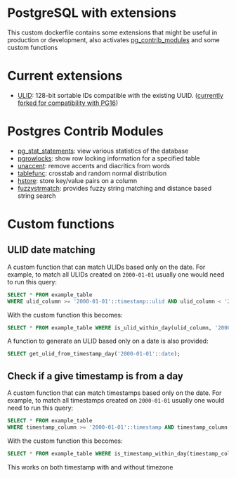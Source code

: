 # PostgreSQL with extensions

This custom dockerfile contains some extensions that might be useful in production or development, also activates [pg_contrib_modules](https://www.postgresql.org/docs/current/contrib.html) and some custom functions

# Current extensions

- [ULID](https://github.com/HRKings/pgx_ulid): 128-bit sortable IDs compatible with the existing UUID. ([currently forked for compatibility with PG16](https://github.com/pksunkara/pgx_ulid))

# Postgres Contrib Modules

- [pg_stat_statements](https://www.postgresql.org/docs/current/pgstatstatements.html): view various statistics of the database
- [pgrowlocks](https://www.postgresql.org/docs/current/pgrowlocks.html): show row locking information for a specified table
- [unaccent](https://www.postgresql.org/docs/current/unaccent.html): remove accents and diacritics from words
- [tablefunc](https://www.postgresql.org/docs/current/tablefunc.html): crosstab and random normal distribution
- [hstore](https://www.postgresql.org/docs/current/hstore.html): store key/value pairs on a column
- [fuzzystrmatch](https://www.postgresql.org/docs/current/fuzzystrmatch.html): provides fuzzy string matching and distance based string search

# Custom functions

## ULID date matching
A custom function that can match ULIDs based only on the date. For example, to match all ULIDs created on `2000-01-01` usually one would need to run this query:

```sql
SELECT * FROM example_table 
WHERE ulid_column >= '2000-01-01'::timestamp::ulid AND ulid_column < '2000-01-02'::timestamp::ulid;
```

With the custom function this becomes:
```sql
SELECT * FROM example_table WHERE is_ulid_within_day(ulid_column, '2000-01-01'::date);
```

A function to generate an ULID based only on a date is also provided:
```sql
SELECT get_ulid_from_timestamp_day('2000-01-01'::date);
```

## Check if a give timestamp is from a day
A custom function that can match timestamps based only on the date. For example, to match all timestamps created on `2000-01-01` usually one would need to run this query:

```sql
SELECT * FROM example_table 
WHERE timestamp_column >= '2000-01-01'::timestamp AND timestamp_column < '2000-01-02'::timestamp;
```

With the custom function this becomes:
```sql
SELECT * FROM example_table WHERE is_timestamp_within_day(timestamp_column, '2000-01-01'::date);
```

This works on both timestamp with and without timezone
